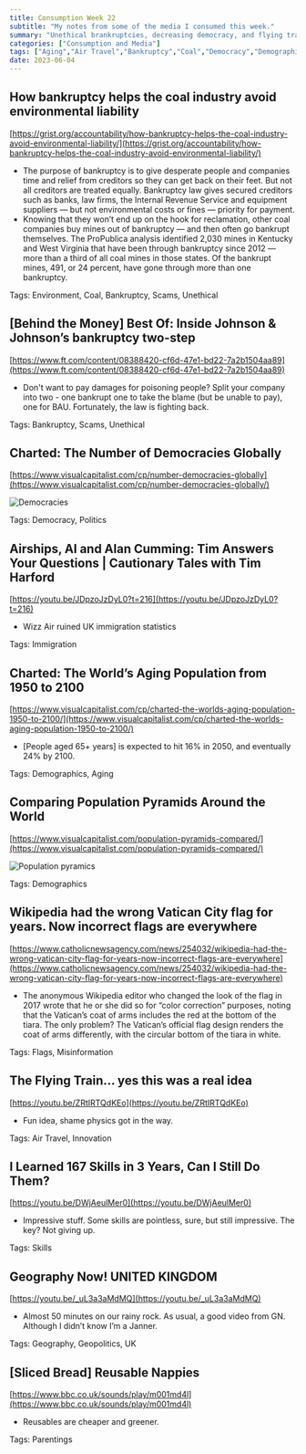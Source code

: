 ```yaml
---
title: Consumption Week 22
subtitle: "My notes from some of the media I consumed this week."
summary: "Unethical brankruptcies, decreasing democracy, and flying trains."
categories: ["Consumption and Media"]
tags: ["Aging","Air Travel","Bankruptcy","Coal","Democracy","Demographics","Environment","Flags","Geography","Geopolitics","Immigration","Innovation","Misinformation","Parentings","Politics","Scams","Skills","UK","Unethical"]
date: 2023-06-04
---
```

## How bankruptcy helps the coal industry avoid environmental liability

[https://grist.org/accountability/how-bankruptcy-helps-the-coal-industry-avoid-environmental-liability/](https://grist.org/accountability/how-bankruptcy-helps-the-coal-industry-avoid-environmental-liability/)

- The purpose of bankruptcy is to give desperate people and companies time and relief from creditors so they can get back on their feet. But not all creditors are treated equally. Bankruptcy law gives secured creditors such as banks, law firms, the Internal Revenue Service and equipment suppliers — but not environmental costs or fines — priority for payment.
- Knowing that they won’t end up on the hook for reclamation, other coal companies buy mines out of bankruptcy — and then often go bankrupt themselves. The ProPublica analysis identified 2,030 mines in Kentucky and West Virginia that have been through bankruptcy since 2012 — more than a third of all coal mines in those states. Of the bankrupt mines, 491, or 24 percent, have gone through more than one bankruptcy.

Tags: Environment, Coal, Bankruptcy, Scams, Unethical

## [Behind the Money] Best Of: Inside Johnson & Johnson’s bankruptcy two-step

[https://www.ft.com/content/08388420-cf6d-47e1-bd22-7a2b1504aa89](https://www.ft.com/content/08388420-cf6d-47e1-bd22-7a2b1504aa89)

- Don't want to pay damages for poisoning people? Split your company into two - one bankrupt one to take the blame (but be unable to pay), one for BAU. Fortunately, the law is fighting back.

Tags: Bankruptcy, Scams, Unethical

## Charted: The Number of Democracies Globally

[https://www.visualcapitalist.com/cp/number-democracies-globally](https://www.visualcapitalist.com/cp/number-democracies-globally/)

![Democracies](/images/sections/consumption-and-media/week22.png)

Tags: Democracy, Politics

## Airships, AI and Alan Cumming: Tim Answers Your Questions | Cautionary Tales with Tim Harford

[https://youtu.be/JDpzoJzDyL0?t=216](https://youtu.be/JDpzoJzDyL0?t=216)

- Wizz Air ruined UK immigration statistics

Tags: Immigration

## Charted: The World’s Aging Population from 1950 to 2100

[https://www.visualcapitalist.com/cp/charted-the-worlds-aging-population-1950-to-2100/](https://www.visualcapitalist.com/cp/charted-the-worlds-aging-population-1950-to-2100/)

- [People aged 65+ years] is expected to hit 16% in 2050, and eventually 24% by 2100.

Tags: Demographics, Aging

## Comparing Population Pyramids Around the World

[https://www.visualcapitalist.com/population-pyramids-compared/](https://www.visualcapitalist.com/population-pyramids-compared/)

![Population pyramics](/images/sections/consumption-and-media/week22-1.png)

Tags: Demographics

## Wikipedia had the wrong Vatican City flag for years. Now incorrect flags are everywhere

[https://www.catholicnewsagency.com/news/254032/wikipedia-had-the-wrong-vatican-city-flag-for-years-now-incorrect-flags-are-everywhere](https://www.catholicnewsagency.com/news/254032/wikipedia-had-the-wrong-vatican-city-flag-for-years-now-incorrect-flags-are-everywhere)

- The anonymous Wikipedia editor who changed the look of the flag in 2017 wrote that he or she did so for “color correction” purposes, noting that the Vatican’s coat of arms includes the red at the bottom of the tiara. The only problem? The Vatican’s official flag design renders the coat of arms differently, with the circular bottom of the tiara in white.

Tags: Flags, Misinformation

## The Flying Train... yes this was a real idea

[https://youtu.be/ZRtIRTQdKEo](https://youtu.be/ZRtIRTQdKEo)

- Fun idea, shame physics got in the way.

Tags: Air Travel, Innovation

## I Learned 167 Skills in 3 Years, Can I Still Do Them?

[https://youtu.be/DWjAeulMer0](https://youtu.be/DWjAeulMer0)

- Impressive stuff. Some skills are pointless, sure, but still impressive. The key? Not giving up.

Tags: Skills

## Geography Now! UNITED KINGDOM

[https://youtu.be/_uL3a3aMdMQ](https://youtu.be/_uL3a3aMdMQ)

- Almost 50 minutes on our rainy rock. As usual, a good video from GN. Although I didn’t know I’m a Janner.

Tags: Geography, Geopolitics, UK

## [Sliced Bread] Reusable Nappies

[https://www.bbc.co.uk/sounds/play/m001md4l](https://www.bbc.co.uk/sounds/play/m001md4l)

- Reusables are cheaper and greener.

Tags: Parentings